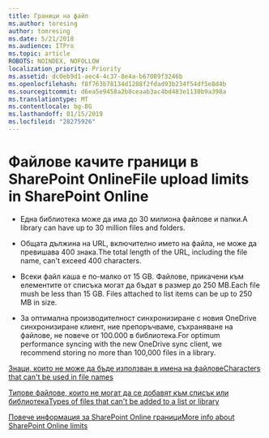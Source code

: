 ```yaml
---
title: Граници на файл
ms.author: toresing
author: tomresing
ms.date: 5/21/2018
ms.audience: ITPro
ms.topic: article
ROBOTS: NOINDEX, NOFOLLOW
localization_priority: Priority
ms.assetid: dc0eb9d1-aec4-4c37-8e4a-b67089f3246b
ms.openlocfilehash: f8f763b78134d1288f2fdad93b234f54df5e8d4b
ms.sourcegitcommit: d6ea5e9458a2b8ceaab3ac4bd483e1130b9a398a
ms.translationtype: MT
ms.contentlocale: bg-BG
ms.lasthandoff: 01/15/2019
ms.locfileid: "28275926"
---
```

# <a name="file-upload-limits-in-sharepoint-online"></a><span data-ttu-id="65e81-102">Файлове качите граници в SharePoint Online</span><span class="sxs-lookup"><span data-stu-id="65e81-102">File upload limits in SharePoint Online</span></span>

- <span data-ttu-id="65e81-103">Една библиотека може да има до 30 милиона файлове и папки.</span><span class="sxs-lookup"><span data-stu-id="65e81-103">A library can have up to 30 million files and folders.</span></span>
    
- <span data-ttu-id="65e81-104">Общата дължина на URL, включително името на файла, не може да превишава 400 знака.</span><span class="sxs-lookup"><span data-stu-id="65e81-104">The total length of the URL, including the file name, can't exceed 400 characters.</span></span>
    
- <span data-ttu-id="65e81-p101">Всеки файл каша е по-малко от 15 GB. Файлове, прикачени към елементите от списъка могат да бъдат в размер до 250 MB.</span><span class="sxs-lookup"><span data-stu-id="65e81-p101">Each file mush be less than 15 GB. Files attached to list items can be up to 250 MB in size.</span></span>
    
- <span data-ttu-id="65e81-107">За оптимална производителност синхронизиране с новия OneDrive синхронизиране клиент, ние препоръчваме, съхраняване на файлове, не повече от 100.000 в библиотека.</span><span class="sxs-lookup"><span data-stu-id="65e81-107">For optimum performance syncing with the new OneDrive sync client, we recommend storing no more than 100,000 files in a library.</span></span> 
    
[<span data-ttu-id="65e81-108">Знаци, които не може да бъде използван в имена на файлове</span><span class="sxs-lookup"><span data-stu-id="65e81-108">Characters that can't be used in file names</span></span>](https://go.microsoft.com/fwlink/?linkid=866430)
  
[<span data-ttu-id="65e81-109">Типове файлове, които не могат да се добавят към списък или библиотека</span><span class="sxs-lookup"><span data-stu-id="65e81-109">Types of files that can't be added to a list or library</span></span>](https://go.microsoft.com/fwlink/?linkid=273757)
  
[<span data-ttu-id="65e81-110">Повече информация за SharePoint Online граници</span><span class="sxs-lookup"><span data-stu-id="65e81-110">More info about SharePoint Online limits</span></span>](https://go.microsoft.com/fwlink/?linkid=271273)
  


